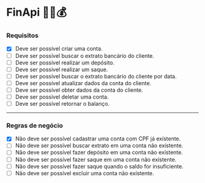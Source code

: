 # FinApi 🏦🏧💰

### Requisitos

- [x] Deve ser possível criar uma conta.
- [ ] Deve ser possível buscar o extrato bancário do cliente.
- [ ] Deve ser possível realizar um depósito.
- [ ] Deve ser possível realizar um saque.
- [ ] Deve ser possível buscar o extrato bancário do cliente por data.
- [ ] Deve ser possível atualizar dados da conta do cliente.
- [ ] Deve ser possível obter dados da conta do cliente.
- [ ] Deve ser possível deletar uma conta.
- [ ] Deve ser possível retornar o balanço.

---

### Regras de negócio

- [x] Não deve ser possível cadastrar uma conta com CPF já exístente.
- [ ] Não deve ser possível buscar extrato em uma conta não exístente.
- [ ] Não deve ser possível fazer depósito em uma conta não exístente.
- [ ] Não deve ser possível fazer saque em uma conta não exístente.
- [ ] Não deve ser possível fazer saque quando o saldo for insuficiente.
- [ ] Não deve ser possível excluir uma conta não exístente.
